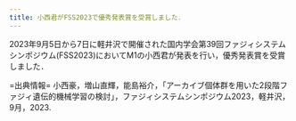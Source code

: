 ```yaml
---
title: 小西君がFSS2023で優秀発表賞を受賞しました．
---
```


2023年9月5日から7日に軽井沢で開催された国内学会第39回ファジィシステムシンポジウム(FSS2023)においてM1の小西君が発表を行い，優秀発表賞を受賞しました．

=出典情報= 小西豪，増山直輝，能島裕介，「アーカイブ個体群を用いた2段階ファジィ遺伝的機械学習の検討」，ファジィシステムシンポジウム2023，軽井沢，9月，2023.


